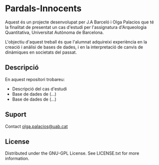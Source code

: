 # Pardals-Innocents

Aquest és un projecte desenvolupat per J.A Barceló i Olga Palacios que té la finalitat de presentat un cas d'estudi per l'assignatura d'Arqueologia Quantitativa, Universitat Autònoma de Barcelona. 

L'objectiu d'aquest treball és que l'alumnat adquireixi experiència en la creació i anàlisi de bases de dades, i en la interpretació de canvis de dinàmiques en societats del passat. 

## Descripció

En aquest repositori trobareu: 
- Descripció del cas d'estudi
- Base de dades de (...)
- Base de dades de (...)


## Suport
Contact olga.palacios@uab.cat 

## License
Distributed under the GNU-GPL License. See LICENSE.txt for more information.
